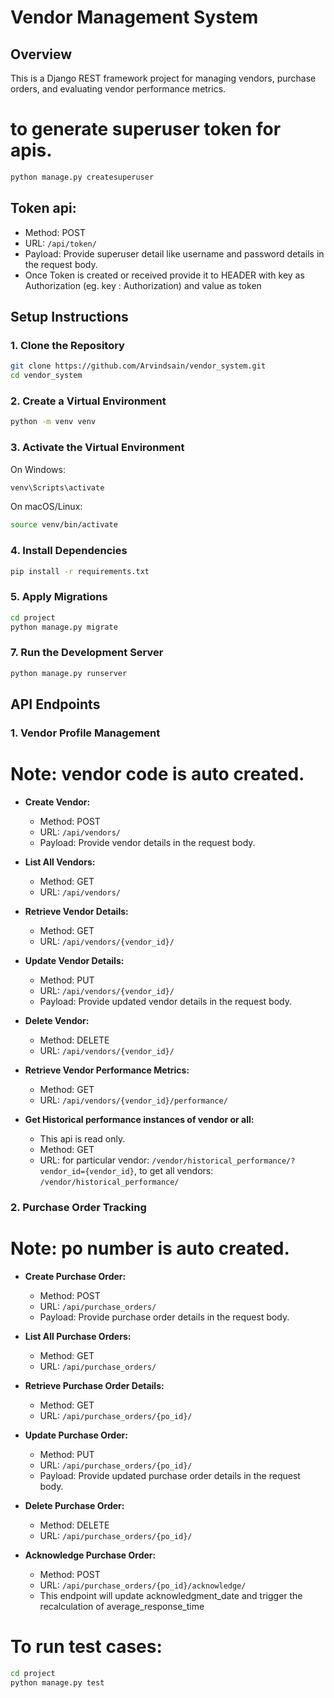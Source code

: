 # Vendor Management System

## Overview

This is a Django REST framework project for managing vendors, purchase orders, and evaluating vendor performance metrics.

# to generate superuser token for apis.
```bash
python manage.py createsuperuser
```
## Token api:
  - Method: POST
  - URL: `/api/token/`
  - Payload: Provide superuser detail like username and password details in the request body.
  - Once Token is created or received provide it to HEADER with key as Authorization (eg. key : Authorization) and value as token

## Setup Instructions

### 1. Clone the Repository

```bash
git clone https://github.com/Arvindsain/vendor_system.git
cd vendor_system
```

### 2. Create a Virtual Environment

```bash
python -m venv venv
```

### 3. Activate the Virtual Environment

On Windows:

```bash
venv\Scripts\activate
```

On macOS/Linux:

```bash
source venv/bin/activate
```

### 4. Install Dependencies

```bash
pip install -r requirements.txt
```

### 5. Apply Migrations

```bash
cd project
python manage.py migrate
```

### 7. Run the Development Server

```bash
python manage.py runserver
```
## API Endpoints

### 1. Vendor Profile Management

# Note: vendor code is auto created.

- **Create Vendor:**
  - Method: POST
  - URL: `/api/vendors/`
  - Payload: Provide vendor details in the request body.

- **List All Vendors:**
  - Method: GET
  - URL: `/api/vendors/`

- **Retrieve Vendor Details:**
  - Method: GET
  - URL: `/api/vendors/{vendor_id}/`

- **Update Vendor Details:**
  - Method: PUT
  - URL: `/api/vendors/{vendor_id}/`
  - Payload: Provide updated vendor details in the request body.

- **Delete Vendor:**
  - Method: DELETE
  - URL: `/api/vendors/{vendor_id}/`

- **Retrieve Vendor Performance Metrics:**
  - Method: GET
  - URL: `/api/vendors/{vendor_id}/performance/`

- **Get Historical performance instances of vendor or all:**
  - This api is read only.
  - Method: GET
  - URL: for particular vendor: `/vendor/historical_performance/?vendor_id={vendor_id}`, to get all vendors: `/vendor/historical_performance/`

### 2. Purchase Order Tracking

# Note: po number is auto created.

- **Create Purchase Order:**
  - Method: POST
  - URL: `/api/purchase_orders/`
  - Payload: Provide purchase order details in the request body.

- **List All Purchase Orders:**
  - Method: GET
  - URL: `/api/purchase_orders/`

- **Retrieve Purchase Order Details:**
  - Method: GET
  - URL: `/api/purchase_orders/{po_id}/`

- **Update Purchase Order:**
  - Method: PUT
  - URL: `/api/purchase_orders/{po_id}/`
  - Payload: Provide updated purchase order details in the request body.

- **Delete Purchase Order:**
  - Method: DELETE
  - URL: `/api/purchase_orders/{po_id}/`

- **Acknowledge Purchase Order:**
  - Method: POST
  - URL: `/api/purchase_orders/{po_id}/acknowledge/`
  - This endpoint will update acknowledgment_date and trigger the recalculation of average_response_time 

# To run test cases:
```bash
cd project
python manage.py test
```